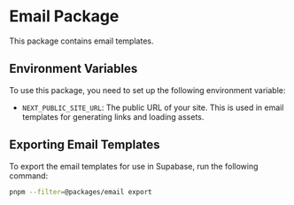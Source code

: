 # Email Package

This package contains email templates.

## Environment Variables

To use this package, you need to set up the following environment variable:

- `NEXT_PUBLIC_SITE_URL`: The public URL of your site. This is used in email templates for generating links and loading assets.

## Exporting Email Templates

To export the email templates for use in Supabase, run the following command:

```bash
pnpm --filter=@packages/email export
```